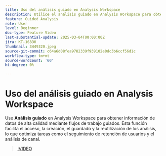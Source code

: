 ```yaml
---
title: Uso del análisis guiado en Analysis Workspace
description: Utilice el análisis guiado en Analysis Workspace para obtener perspectivas de datos de alta calidad mediante flujos de trabajo guiados.
feature: Guided Analysis
role: User
level: Beginner
doc-type: Feature Video
last-substantial-update: 2025-03-04T00:00:00Z
jira: KT-16330
thumbnail: 3449320.jpeg
source-git-commit: c64a6d08fea9782339f939102e0dc3b6ccf56d1c
workflow-type: tm+mt
source-wordcount: '60'
ht-degree: 0%

---
```


# Uso del análisis guiado en Analysis Workspace

Use **Análisis guiado** en Analysis Workspace para obtener información de datos de alta calidad mediante flujos de trabajo guiados. Esta función facilita el acceso, la creación, el guardado y la reutilización de los análisis, lo que optimiza tareas como el seguimiento de retención de usuarios y el análisis de canal.

>[!VIDEO](https://video.tv.adobe.com/v/3449500/?learn=on&captions=spa)

